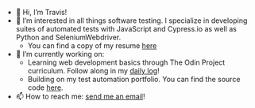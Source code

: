 - 👋 Hi, I’m Travis!
- 👀 I’m interested in all things software testing. I specialize in developing suites of automated tests with JavaScript and Cypress.io as well as Python and SeleniumWebdriver.
  - You can find a copy of my resume [here](www.kickresume.com/cv/3wDj35/) 
- 🌱 I’m currently working on:
  - Learning web development basics through The Odin Project curriculum. Follow along in my [daily log](https://github.com/travwritescode/travwritescode.github.io/blob/master/log.md)!
  - Building on my test automation portfolio. You can find the source code [here](https://github.com/travwritescode/test-portfolio).
- 📫 How to reach me: [send me an email](mailto:travis.anderson30@gmail.com)!

<!---
travwritescode/travwritescode is a ✨ special ✨ repository because its `README.md` (this file) appears on your GitHub profile.
You can click the Preview link to take a look at your changes.
- 💞️ I’m looking to collaborate on ...
--->
